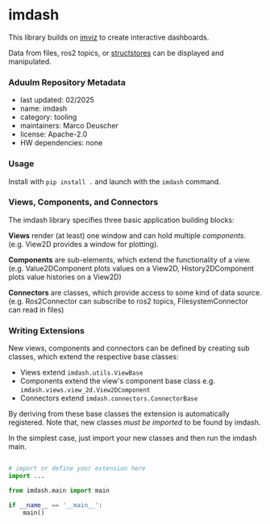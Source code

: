 # imdash

This library builds on [imviz](https://github.com/joruof/imviz) to create interactive dashboards.

Data from files, ros2 topics, or [structstores](https://github.com/mertemba/structstore) can be displayed and manipulated.


### Aduulm Repository Metadata

- last updated: 02/2025
- name: imdash
- category: tooling
- maintainers: Marco Deuscher
- license: Apache-2.0
- HW dependencies: none


### Usage

Install with ```pip install .``` and launch with the ```imdash``` command.


### Views, Components, and Connectors

The imdash library specifies three basic application building blocks:

**Views** render (at least) one window and can hold multiple *components*.
(e.g. View2D provides a window for plotting).

**Components** are sub-elements, which extend the functionality of a view.
(e.g. Value2DComponent plots values on a View2D, History2DComponent plots value histories on a View2D)

**Connectors** are classes, which provide access to some kind of data source.
(e.g. Ros2Connector can subscribe to ros2 topics, FilesystemConnector can read in files)


### Writing Extensions

New views, components and connectors can be defined by creating sub classes,
which extend the respective base classes:

- Views extend `imdash.utils.ViewBase`
- Components extend the view's component base class e.g. `imdash.views.view_2d.View2DComponent`
- Connectors extend `imdash.connectors.ConnectorBase`

By deriving from these base classes the extension is automatically registered.
Note that, new classes *must be imported* to be found by imdash.

In the simplest case, just import your new classes and then run the imdash main.

```python

# import or define your extension here
import ...

from imdash.main import main

if __name__ == '__main__':
    main()
```
